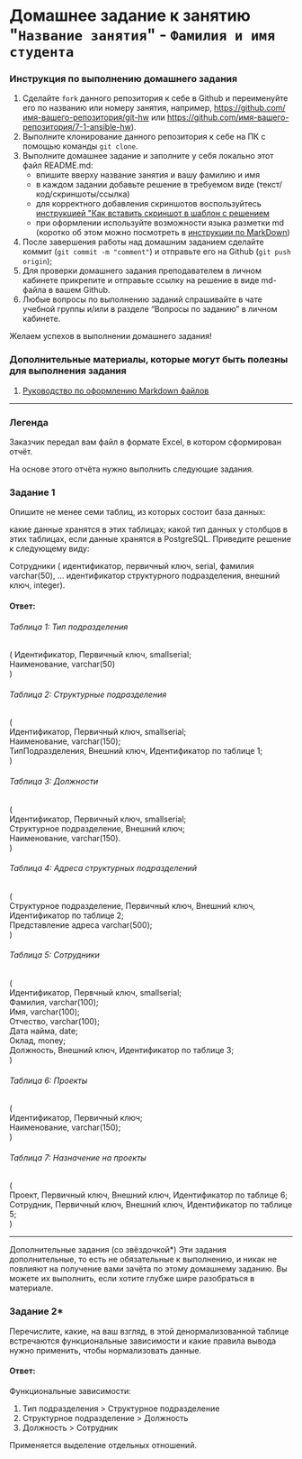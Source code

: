 # Домашнее задание к занятию "`Название занятия`" - `Фамилия и имя студента`


### Инструкция по выполнению домашнего задания

   1. Сделайте `fork` данного репозитория к себе в Github и переименуйте его по названию или номеру занятия, например, https://github.com/имя-вашего-репозитория/git-hw или  https://github.com/имя-вашего-репозитория/7-1-ansible-hw).
   2. Выполните клонирование данного репозитория к себе на ПК с помощью команды `git clone`.
   3. Выполните домашнее задание и заполните у себя локально этот файл README.md:
      - впишите вверху название занятия и вашу фамилию и имя
      - в каждом задании добавьте решение в требуемом виде (текст/код/скриншоты/ссылка)
      - для корректного добавления скриншотов воспользуйтесь [инструкцией "Как вставить скриншот в шаблон с решением](https://github.com/netology-code/sys-pattern-homework/blob/main/screen-instruction.md)
      - при оформлении используйте возможности языка разметки md (коротко об этом можно посмотреть в [инструкции  по MarkDown](https://github.com/netology-code/sys-pattern-homework/blob/main/md-instruction.md))
   4. После завершения работы над домашним заданием сделайте коммит (`git commit -m "comment"`) и отправьте его на Github (`git push origin`);
   5. Для проверки домашнего задания преподавателем в личном кабинете прикрепите и отправьте ссылку на решение в виде md-файла в вашем Github.
   6. Любые вопросы по выполнению заданий спрашивайте в чате учебной группы и/или в разделе “Вопросы по заданию” в личном кабинете.
   
Желаем успехов в выполнении домашнего задания!
   
### Дополнительные материалы, которые могут быть полезны для выполнения задания

1. [Руководство по оформлению Markdown файлов](https://gist.github.com/Jekins/2bf2d0638163f1294637#Code)

---

### Легенда
Заказчик передал вам файл в формате Excel, в котором сформирован отчёт.

На основе этого отчёта нужно выполнить следующие задания.

### Задание 1
Опишите не менее семи таблиц, из которых состоит база данных:

какие данные хранятся в этих таблицах;
какой тип данных у столбцов в этих таблицах, если данные хранятся в PostgreSQL.
Приведите решение к следующему виду:

Сотрудники (
идентификатор, первичный ключ, serial,
фамилия varchar(50),
...
идентификатор структурного подразделения, внешний ключ, integer).
#### Ответ:

###### Таблица 1: Тип подразделения  
(
   Идентификатор, Первичный ключ, smallserial;  
   Наименование, varchar(50)  
)  

###### Таблица 2: Структурные подразделения  
(  
   Идентификатор, Первичный ключ, smallserial;  
   Наименование, varchar(150);  
   ТипПодразделения, Внешний ключ, Идентификатор по таблице 1;  
)  

###### Таблица 3: Должности  
(  
   Идентификатор, Первичный ключ, smallserial;  
   Структурное подразделение, Внешний ключ;  
   Наименование, varchar(150).  
)  

###### Таблица 4: Адреса структурных подразделений  
(  
   Структурное подразделение, Первичный ключ, Внешний ключ, Идентификатор по таблице 2;  
   Представление адреса varchar(500);  
)  

###### Таблица 5: Сотрудники  
(  
   Идентификатор, Первчный ключ, smallserial;  
   Фамилия, varchar(100);  
   Имя, varchar(100);  
   Отчество, varchar(100);  
   Дата найма, date;  
   Оклад, money;  
   Должность, Внешний ключ, Идентификатор по таблице 3;  
)  

###### Таблица 6: Проекты  
(  
   Идентификатор, Первичный ключ;  
   Наименование, varchar(150);  
)  

###### Таблица 7: Назначение на проекты  
(  
   Проект, Первичный ключ, Внешний ключ, Идентификатор по таблице 6;  
   Сотрудник, Первичный ключ, Внешний ключ, Идентификатор по таблице 5;  
)  


---

Дополнительные задания (со звёздочкой*)
Эти задания дополнительные, то есть не обязательные к выполнению, и никак не повлияют на получение вами зачёта по этому домашнему заданию. Вы можете их выполнить, если хотите глубже шире разобраться в материале.

### Задание 2*
Перечислите, какие, на ваш взгляд, в этой денормализованной таблице встречаются функциональные зависимости и какие правила вывода нужно применить, чтобы нормализовать данные.

#### Ответ: 
Функциональные зависимости:
1. Тип подразделения > Структурное подразделение
2. Структурное подразделение > Должность
3. Должность > Сотрудник

Применяется выделение отдельных отношений.
